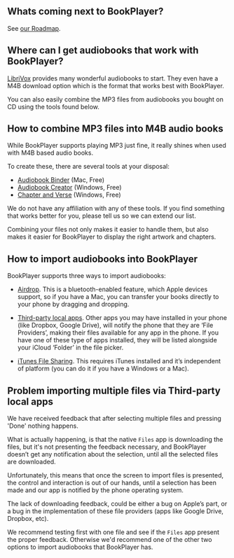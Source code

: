 ## Whats coming next to BookPlayer?

See [our Roadmap](https://github.com/TortugaPower/BookPlayer/projects/1).

## Where can I get audiobooks that work with BookPlayer?

[LibriVox](https://librivox.org/) provides many wonderful audiobooks to start. They even have a M4B download option which is the format that works best with BookPlayer. 

You can also easily combine the MP3 files from audiobooks you bought on CD using the tools found below.

## How to combine MP3 files into M4B audio books

While BookPlayer supports playing MP3 just fine, it really shines when used with M4B based audio books.

To create these, there are several tools at your disposal: 

- [Audiobook Binder](http://bluezbox.com/audiobookbinder.html) (Mac, Free) 
- [Audiobook Creator](http://www.audiobookcreator.de/en/index.html) (Windows, Free) 
- [Chapter and Verse](http://lodensoftware.com/chapter-and-verse/) (Windows, Free) 

We do not have any affiliation with any of these tools. If you find something that works better for you, please tell us so we can extend our list.

Combining your files not only makes it easier to handle them, but also makes it easier for BookPlayer to display the right artwork and chapters.

## How to import audiobooks into BookPlayer

BookPlayer supports three ways to import audiobooks:

- [Airdrop](https://support.apple.com/en-us/HT204144). 
This is a bluetooth-enabled feature, which Apple devices support, so if you have a Mac, you can transfer your books directly to your phone by dragging and dropping.

- [Third-party local apps](https://support.apple.com/en-us/HT206481). 
Other apps you may have installed in your phone (like Dropbox, Google Drive), will notify the phone that they are ‘File Providers’, making their files available for any app in the phone. If you have one of these type of apps installed, they will be listed alongside your iCloud ‘Folder’ in the file picker.

- [iTunes File Sharing](https://support.apple.com/en-us/HT201301). This requires iTunes installed and it’s independent of platform (you can do it if you have a Windows or a Mac).

## Problem importing multiple files via Third-party local apps

We have received feedback that after selecting multiple files and pressing 'Done' nothing happens.

What is actually happening, is that the native `Files` app is downloading the files, but it's not presenting the feedback necessary, and BookPlayer doesn’t get any notification about the selection, until all the selected files are downloaded. 

Unfortunately, this means that once the screen to import files is presented, the control and interaction is out of our hands, until a selection has been made and our app is notified by the phone operating system.

The lack of downloading feedback, could be either a bug on Apple’s part, or a bug in the implementation of these file providers (apps like Google Drive, Dropbox, etc). 

We recommend testing first with one file and see if the `Files` app present the proper feedback. Otherwise we'd recommend one of the other two options to import audiobooks that BookPlayer has.